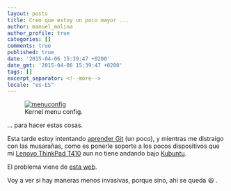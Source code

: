 ```yaml
---
layout: posts
title: Creo que estoy un poco mayor ...
author: manuel_molina
author_profile: true
categories: []
comments: true
published: true
date: '2015-04-06 15:39:47 +0200'
date_gmt: '2015-04-06 15:39:47 +0200'
tags: []
excerpt_separator: <!--more-->
locale: "es-ES"
---
```

<figure style="width: 402px" class="align-left">
  <a href="{{ site.url }}{{ site.baseurl }}/assets/images/2015-04-06-creo-que-estoy-un-poco-mayor/menuconfig.jpg"><img src="{{ site.url }}{{ site.baseurl }}/assets/images/2015-04-06-creo-que-estoy-un-poco-mayor/menuconfig.jpg" alt="menuconfig"></a>
  <figcaption>Kernel menu config.</figcaption>
</figure> 

... para hacer estas cosas.
<!--more-->
Esta tarde estoy intentando [aprender Git](https://www.amazon.es/Aprende-Git-y-camino-GitHub-ebook/dp/B00K515GL2/) (un poco), y mientras me distraigo con las musarañas, como es ponerle soporte a los pocos dispositivos que mi [Lenovo ThinkPad T410](http://support.lenovo.com/us/en/products/laptops-and-netbooks/thinkpad-t-series-laptops/thinkpad-t410?type=Laptops-and-netbooks&amp;c=1) aun no tiene andando bajo [Kubuntu](http://www.kubuntu.org/news/kubuntu-14.04).

El problema viene de [esta web](http://www.linuxant.com/drivers/hsf/oem/install.php).

Voy a ver si hay maneras menos invasivas, porque sino, ahí­ se queda :smiley: .
